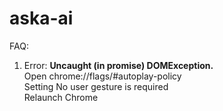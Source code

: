 # aska-ai

FAQ: 
 1) Error: <strong>Uncaught (in promise) DOMException.</strong></br>
    Open chrome://flags/#autoplay-policy </br>
    Setting No user gesture is required </br>
    Relaunch Chrome </br>
